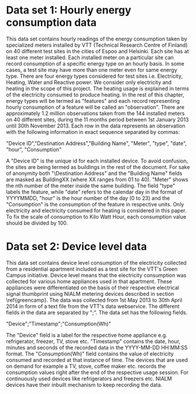 # Data set 1: Hourly energy consumption data
This data set contains hourly readings of the energy consumption taken by specialized meters installed by VTT (Technical Research Centre of Finland) on 40 different test sites in the cities of Espoo and Helsinki. Each site has at least one meter installed. Each installed meter on a particular site can record consumption of a specific energy type on an hourly basis. In some cases, a test site may have more than one meter even for same energy type. There are four energy types considered for test sites i.e. Electricity, Heating, Water and Reactive power. We consider only electricity and heating in the scope of this project. The heating usage is explained in terms of the electricity consumed to produce heating.  In the rest of this chapter, energy types will be termed as "features" and each record representing hourly consumption of a feature will be called an "observation".
There are approximately 1.2 million observations taken from the 144 installed meters on 40 different sites, during the 11 months period between 1st January 2013 until 30th November 2013.  Each row in the data represents an observation with the following information in exact sequence separated by commas: 

"Device ID","Destination Address","Building Name", "Meter", "type", "date", "hour", "Consumption"

A "Device ID" is the unique id for each installed device. To avoid confusion, the sites are being termed as buildings in the rest of the document. For sake of anonymity both "\Destination Address" and the "Building Name" fields are masked as BuildingXX (where XX ranges from  01 to 40). "Meter" shows the nth number of the meter inside the same building. The field "type" labels the feature, while "date" refers to the calendar day in the format of YYYYMMDD, "hour" is the hour number of the day (0 to 23) and the "Consumption" is the consumption of the feature in respective units. Only electricity and electricity consumed for heating is considered in this paper. To fix the scale of consumption to Kilo Watt Hour, each consumption value should be divided by 100.

# Data set 2: Device level data
This data set contains device level consumption of the electricity collected from a residential apartment included as a test site for the VTT's Green Campus initiative. Device level means that the electricity consumption was collected for various home appliances used in that apartment. These appliances were differentiated on the basis of their respective electrical signal thumbprint using NIALM metering devices described in section \ref{greencamp}. The data was collected from 1st May 2013 to 30th April 2014 in form of a text file from the VTT's data webservice. The different fields in the data are separated by ";". The data set has the following fields.

"Device";"Timestamp";"Consumption(Wh)"

The "Device" field is a label for the respective home appliance e.g. refrigerator, freezer, TV, stove etc. "Timestamp" contains the date, hour, minutes and seconds of the recorded data in the  YYYY-MM-DD HH:MM:SS format. The "Consumption(Wh)" field contains the value of electricity consumed and recorded at that instance of time. The devices that are used on demand for example a TV, stove, coffee maker etc. records the consumption values right after the end of the respective usage session. For continuously used devices like refrigerators and freezers etc. NIALM devices have their inbuilt mechanism to keep recording the data.